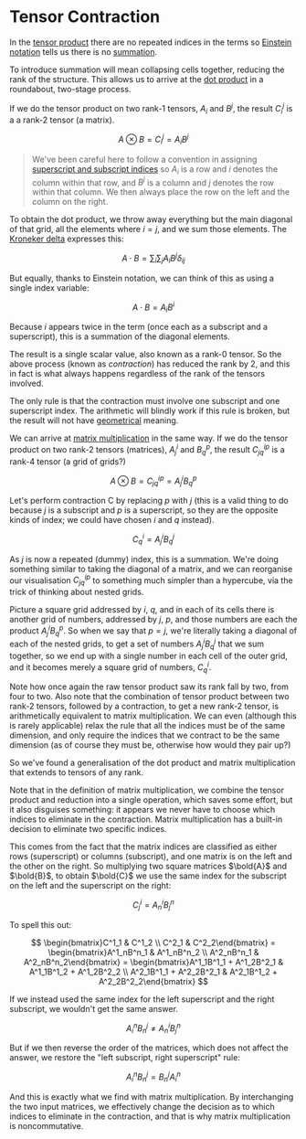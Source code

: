 # Tensor Contraction

In the [tensor product](./tensors-product.md) there are no repeated indices in the terms so [Einstein notation](./tensors-einstein.md) tells us there is no [summation](./summation.md).

To introduce summation will mean collapsing cells together, reducing the rank of the structure. This allows us to arrive at the [dot product](./vectors-dot-product.md) in a roundabout, two-stage process.

If we do the tensor product on two rank-1 tensors, $A_i$ and $B^j$, the result $C^j_i$ is a a rank-2 tensor (a matrix).

$$A \otimes B = C^j_i = A_iB^j$$

> We've been careful here to follow a convention in assigning [superscript and subscript indices](./tensors-indices.md) so $A_i$ is a row and $i$ denotes the column within that row, and $B^j$ is a column and $j$ denotes the row within that column. We then always place the row on the left and the column on the right.

To obtain the dot product, we throw away everything but the main diagonal of that grid, all the elements where $i=j$, and we sum those elements. The [Kroneker delta](./kronecker-delta.md) expresses this:

$$A \cdot B = \sum_i\sum_j{A_iB^j\delta_{ij}}$$

But equally, thanks to Einstein notation, we can think of this as using a single index variable:

$$A \cdot B = A_iB^i$$

Because _i_ appears twice in the term (once each as a subscript and a superscript), this is a summation of the diagonal elements.

The result is a single scalar value, also known as a rank-0 tensor. So the above process (known as _contraction_) has reduced the rank by 2, and this in fact is what always happens regardless of the rank of the tensors involved.

The only rule is that the contraction must involve one subscript and one superscript index. The arithmetic will blindly work if this rule is broken, but the result will not have [geometrical](./tensors-geometric.md) meaning.

We can arrive at [matrix multiplication](./matrix-multiplication.md) in the same way. If we do the tensor product on two rank-2 tensors (matrices), $A^i_j$ and $B^p_q$, the result $C^{ip}_{jq}$ is a rank-4 tensor (a grid of grids?)

$$A \otimes B = C^{ip}_{jq} = A^i_jB^p_q$$

Let's perform contraction C by replacing $p$ with $j$ (this is a valid thing to do because $j$ is a subscript and $p$ is a superscript, so they are the opposite kinds of index; we could have chosen $i$ and $q$ instead).

$$C^i_q = A^i_jB^j_q$$

As $j$ is now a repeated (dummy) index, this is a summation. We're doing something similar to taking the diagonal of a matrix, and we can reorganise our visualisation $C^{ip}_{jq}$ to something much simpler than a hypercube, via the trick of thinking about nested grids.

Picture a square grid addressed by $i$, $q$, and in each of its cells there is another grid of numbers, addressed by $j$, $p$, and those numbers are each the product $A^i_jB^p_q$. So when we say that $p = j$, we're literally taking a diagonal of each of the nested grids, to get a set of numbers $A^i_jB^j_q$ that we sum together, so we end up with a single number in each cell of the outer grid, and it becomes merely a square grid of numbers, $C^i_q$.

Note how once again the raw tensor product saw its rank fall by two, from four to two. Also note that the combination of tensor product between two rank-2 tensors, followed by a contraction, to get a new rank-2 tensor, is arithmetically equivalent to matrix multiplication. We can even (although this is rarely applicable) relax the rule that all the indices must be of the same dimension, and only require the indices that we contract to be the same dimension (as of course they must be, otherwise how would they pair up?)

So we've found a generalisation of the dot product and matrix multiplication that extends to tensors of any rank.

Note that in the definition of matrix multiplication, we combine the tensor product and reduction into a single operation, which saves some effort, but it also disguises something: it appears we never have to choose which indices to eliminate in the contraction. Matrix multiplication has a built-in decision to eliminate two specific indices.

This comes from the fact that the matrix indices are classified as either rows (superscript) or columns (subscript), and one matrix is on the left and the other on the right. So multiplying two square matrices $\bold{A}$ and $\bold{B}$, to obtain $\bold{C}$ we use the same index for the subscript on the left and the superscript on the right:

$$C^i_j = A^i_nB^n_j$$

To spell this out:

$$
\begin{bmatrix}C^1_1 & C^1_2 \\ C^2_1 & C^2_2\end{bmatrix}
= \begin{bmatrix}A^1_nB^n_1 & A^1_nB^n_2 \\ A^2_nB^n_1 & A^2_nB^n_2\end{bmatrix}
= \begin{bmatrix}A^1_1B^1_1 + A^1_2B^2_1 & A^1_1B^1_2 + A^1_2B^2_2 \\ A^2_1B^1_1 + A^2_2B^2_1 & A^2_1B^1_2 + A^2_2B^2_2\end{bmatrix}
$$

If we instead used the same index for the left superscript and the right subscript, we wouldn't get the same answer.

$$A^n_iB^j_n \ne A^i_nB^n_j$$

But if we then reverse the order of the matrices, which does not affect the answer, we restore the "left subscript, right superscript" rule:

$$A^n_iB^j_n = B^j_nA^n_i$$

And this is exactly what we find with matrix multiplication. By interchanging the two input matrices, we effectively change the decision as to which indices to eliminate in the contraction, and that is why matrix multiplication is noncommutative.
